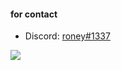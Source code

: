 #### for contact

- Discord: [roney#1337](https://discord.com/users/425722455345070080)

![](https://komarev.com/ghpvc/?username=theroney)
